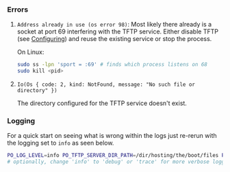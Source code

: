 
### Errors

1. `Address already in use (os error 98)`: Most likely there already is a socket at port 69 interfering with the TFTP service. Either disable TFTP (see [Configuring](./configuring.md)) and reuse the existing service or stop the process.
    
    On Linux: 
      ```BASH
      sudo ss -lpn 'sport = :69' # finds which process listens on 68
      sudo kill <pid>
      ```
2. `Io(Os { code: 2, kind: NotFound, message: "No such file or directory" })`

    The directory configured for the TFTP service doesn't exist.

### Logging

For a quick start on seeing what is wrong within the logs just re-rerun with the logging set to `info` as seen below.
```BASH
PO_LOG_LEVEL=info PO_TFTP_SERVER_DIR_PATH=/dir/hosting/the/boot/files PO_BOOT_FILE=/path/to/the/bootable/image ./target/release/preboot-oxide
# optionally, change 'info' to 'debug' or 'trace' for more verbose logging.
```
